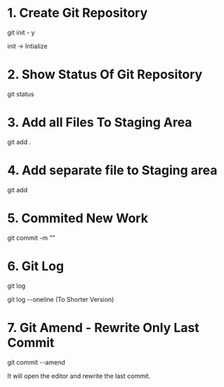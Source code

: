 # 1. Create Git Repository

git init - y

init -> Intialize

# 2. Show Status Of Git Repository

git status

# 3. Add all Files To Staging Area

git add .

# 4. Add separate file to Staging area

git add <file name>

# 5. Commited New Work

git commit -m "<message>"


# 6. Git Log

git log

git log --oneline (To Shorter Version)


# 7. Git Amend - Rewrite Only Last Commit

git commit --amend 

It will open the editor and rewrite the last commit.